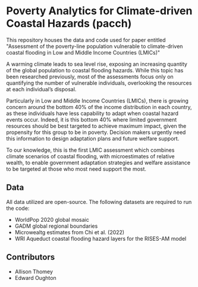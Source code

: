# Poverty Analytics for Climate-driven Coastal Hazards (pacch)

This repository houses the data and code used for paper entitled "Assessment of the poverty-line population vulnerable to climate-driven coastal flooding in Low and Middle Income Countries (LMICs)"

A warming climate leads to sea level rise, exposing an increasing quantity of the global population to coastal flooding hazards. While this topic has been researched previously, most of the assessments focus only on quantifying the number of vulnerable individuals, overlooking the resources at each individual’s disposal. 

Particularly in Low and Middle Income Countries (LMICs), there is growing concern around the bottom 40% of the income distribution in each country, as these individuals have less capability to adapt when coastal hazard events occur. Indeed, it is this bottom 40% where limited government resources should be best targeted to achieve maximum impact, given the propensity for this group to be in poverty. Decision makers urgently need this information to design adaptation plans and future welfare support. 

To our knowledge, this is the first LMIC assessment which combines climate scenarios of coastal flooding, with microestimates of relative wealth, to enable government adaptation strategies and welfare assistance to be targeted at those who most need support the most.

Data
----
All data utilized are open-source. The following datasets are required to run the code:

- WorldPop 2020 global mosaic
- GADM global regional boundaries
- Microwealtg estimates from Chi et al. (2022)
- WRI Aqueduct coastal flooding hazard layers for the RISES-AM model 


Contributors
------------
- Allison Thomey
- Edward Oughton